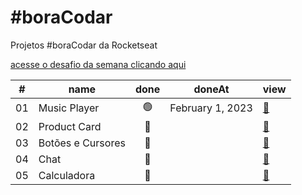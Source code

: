 # #boraCodar

Projetos #boraCodar da Rocketseat

[acesse o desafio da semana clicando aqui](https://boracodar.dev)

<table>
  <thead>
    <tr>
      <th>#</th>
      <th>name</th>
      <th>done</th>
      <th>doneAt</th>
      <th>view</th>
    </tr>
  </thead>
  <tbody>
    <tr>
      <td>01</td>
      <td>Music Player</td>
      <td><center>🟢</center></td>
      <td>February 1, 2023</td>
      <td><a href="workspaces/01-music-player">🔗</a></td>
    </tr>
    <tr>
      <td>02</td>
      <td>Product Card</td>
      <td><center>🔴</center></td>
      <td></td>
      <td><a href="">🔗</a></td>
    </tr>
    <tr>
      <td>03</td>
      <td>Botões e Cursores</td>
      <td><center>🔴</center></td>
      <td></td>
      <td><a href="03">🔗</a></td>
    </tr>
    <tr>
      <td>04</td>
      <td>Chat</td>
      <td><center>🔴</center></td>
      <td></td>
      <td><a href="04">🔗</a></td>
    </tr>
    <tr>
      <td>05</td>
      <td>Calculadora</td>
      <td><center>🔴</center></td>
      <td></td>
      <td><a href="04">🔗</a></td>
    </tr>
  </tbody>
</table>
